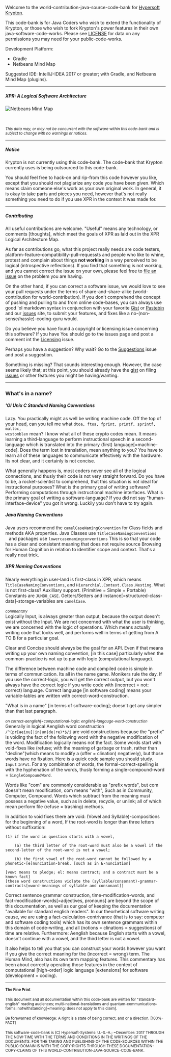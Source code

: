 Welcome to the world-contribution-java-source-code-bank for [Hypersoft Krypton](https://www.github.com/hypersoft/Krypton).

This code-bank is for Java Coders who wish to extend the functionality of 
Krypton, or those who wish to fork Krypton's power features in their own 
java-software-code-works. Please see [LICENSE](LICENSE) for data on any 
permissions you may need for your public-code-works.

Development Platform:

 * Gradle
 * Netbeans Mind Map
 
Suggested IDE: IntelliJ-IDEA 2017 or greater; with Gradle, and Netbeans Mind Map
(plugins).
<hr>

<h5>XPR: A Logical Software Architecture</h5>

![Netbeans Mind Map](XPR-MAP.png "XPR Architecture")

<br><br><i><small>This data may, or may not be concurrent with the 
software within this code-bank and is subject to change with no warnings or
notices.</small></i>
<hr>

<h5>Notice</h5>

Krypton is not currently using this code-bank.
The code-bank that Krypton currently uses is being outsourced to this code-bank.

You should feel free to hack-on and rip-from this code however you like, except 
that you should not plagiarize any code you have been given. Which means claim 
someone else's work as your own original work. In general, it is okay to take 
parts and pieces you need, however that's not really something you need to do if
you use XPR in the context it was made for.

<hr>

<h5>Contributing</h5>

All useful contributions are welcome. "Useful" means any technology, or comments
 [thoughts], which meet the goals of XPR as laid out in the XPR Logical 
 Architecture Map.

As far as contributions go, what this project really needs are code testers, 
platform-feature-compatibility-pull-requessts and people who like to whine, 
protest and complain about things <b>not working</b> in a way perceived to be 
logical (introspective reflections). If you find that something is not working,
and you cannot correct the issue on your own, please feel free to 
[file an issue](issues) on the problem you are having.

On the other hand, if you can correct a software issue, we would love to see 
your pull requests under the terms of share-and-share-alike (world-contribution for
world-contribution). If you don't comprehend the concept of pushing and pulling to 
and from online code-bases, you can always use good 'ol markdown syntax in 
conjunction with your favorite [Gist](https://www.gist.github.com) or 
[Pastebin](https://www.pastebin.com) and our [issues](issues) site, to submit 
your features, and fixes like a no-(non-sense/hassle)-coding-guru would.

Do you believe you have found a copyright or licensing issue concerning this
software? If you have You should go to the issues page and post a comment int 
the [Licensing](https://github.com/hypersoft/XPR/issues/1) issue.

Perhaps you have a suggestion? Why wait? Go to the 
[Suggestions](https://github.com/hypersoft/XPR/issues/1) issue and post a 
suggestion.

Something is missing? That sounds interesting enough. However, the case seems 
likely that; at this point, you should already have the 
[gist](https://www.gist.github.com) on filing [issues](issues) or other 
features you might be having/wanting.
<hr>
<h3>What's in a name?</h5>
<h5>'Ol Unix C Standard Naming Conventions</h5>
Lazy. You practically might as well be writing machine code. Off the top of your
head, can you tell me what <code>dtoa, ftoa, fprint, printf, sprintf, malloc,
wcstomblen</code> mean? I know what all of these crypto codes mean. It means
learning a third-language to perform instructional speech in a second-language
which is translated into the primary (first) language[=machine-code]. Does the term lost in translation,
mean anything to you? You have to learn all of these languages to communicate
effectively with the hardware. Its not clear, and it certainly is not concise.

What generally happens is, most coders never see all of the logical connections,
and thusly their code is not very straight forward. Do you have to be, a
rocket-scientist to comprehend, that this situation is not ideal for
instructional purposes? What is the primary goal of writing software? Performing
computations through instructional machine interfaces. What is the primary goal
of writing a software-language? If you did not say "human-interface-device" you
got it wrong. Luckily you don't have to try again.

<h5>Java Naming Conventions</h5>
Java users recommend the <code>camelCaseNamingConvention</code> for Class fields
 and methods AKA properties. Java Classes use <code>TitleCaseNamingConventions
 </code> and packages use <code>lowercasenamingconventions</code> This is so that your code has a clear and consistent meaning that does
  not require source Browsing for Human Cognition in relation to identifier
  scope and context. That's a really neat trick.

<h5>XPR Naming Conventions</h5>
Nearly everything in user-land is first-class in XPR, which means
<code>TitleCaseNamingConventions</code>, and <code>Hierarchial.Context.Class.Nesting</code>. What is not first-class? Auxilliary
support. (Primitive = Simple = Portable) Constants are <code>JUMBO_CASE</code>. Getters/Setters and instance[=structured-class-data]-storage-variables are <code>camelCase</code>.
<br>
<br>
<small><cite>commentary</cite></small><br>
Logically Input, is always greater than output, because the output doesn't 
exist without the Input. We are not concerned with what the user is thinking,
we are concerned with the logic of operations. Which means actually writing code
that looks well, and performs well in terms of getting from A TO B for a particular
goal.


Clear and Concise should always be the goal for an API. Even if that means
writing up your own naming convention, [in this case] particularly when the 
common-practice is not up to par with logic (computational language).
 
The difference between machine code and compiled code is simple in terms of
communication. Its all in the name game. Monikers rule the day. If you use the
correct-logic, you will get the correct output, but you won't always have the
correct logic if you write code with (incorrect = not: correct) language. 
Correct language [in software coding] means your variable-lables are written with
correct-word-construction.

"What is in a name" [in terms of software-coding]; doesn't
get any simpler than that last paragraph.
<br><br>
<cite><small>on correct-aenglish[=computational-logic: english]-langauge-word-construction</small></cite><br>
Generally in logical Aenglish word construction <code>/^(pr[aeiou]|in|un|de|re)*$/i</code> are void constructions because the
"prefix" is voiding the fact of the following word with the negative modification of the
word. Modification logically means not the fact. Some words start with void-fixes like (refuse; with the meaning of garbage or trash, rather than "decline"(which means to modify a (offer = clination) negatively), but those words have no fixation. Here
is a quick code sample you should study. <code>Input</code> <code>InPut</code>.
For any combination of words, the formal-correct-spelling is with the hyphenation of the words, thusly forming a single-compound-word = <code>SingleCompoundWord</code>.

Words like "com" are commonly considerable as "prefix words", but com doesn't mean modification, com means "with", Such as in Community, Computer, Compound. Words which subtract from the meaning must possess
a negative value, such as in delete, recycle, or unlink; all of which mean perform file (refuse = trashing) methods.

In addition to void fixes there are void: (Vowel and Syllable)-compositions for 
the beginning of a word, If the root-word is longer than three letters without suffixation:
 
    (1) if the word in question starts with a vowel,
       
        (a) the third letter of the root-word must also be a vowel if the second-letter of the root-word is not a vowel;
  
        (b) the first vowel of the root-word cannot be followed by a phonetic-[e]nunciation-break. [such as in E-nunciation]
        
    [vow: means to pledge; el: means contract; and a contract must be a known fact]
    [these word constructions violate the (syllable/consonant)-grammar-contracts[=word-meanings of syllable and consonant]]
    

Correct sentence grammar construction, time-modification-words, and fact-modification-words[=adjectives, pronouns] are beyond the scope of this documentation, as well as our goal of keeping the documentation "available for standard english readers".
In our theorhetical software writing cause, we are using a 
fact-calculation-contrivance (that is to say: computer and software coding tools) 
which has its own sentence grammars within this domain of code-writing, and 
all (notions = clinations = suggestions) of time are relative. Furthermore: Aenglish because English 
starts with a vowel, doesn't continue with a vowel, and the third letter is 
not a vowel.

It also helps to tell you that you can construct your words however you want if you give the correct meaning for the (incorrect = wrong) term. The Human Mind, also has its own term mapping features. This commentary has been about correctly operating those features in the context of computational [high-order] logic language [extensions] for software (development = coding).
<hr>
<small><b>The Fine Print</b></small>
<br><br>
<small>This document and all documentation within this code-bank are written for
"standard-english" reading audiences; multi-national-translations and 
quantum-communications-forms: notwithstanding[=meaning: does not apply to this 
claim].</small>
<br><br>
<small>Be forewarned of knowledge: A right is a state of being correct, and or a
direction. [100%-FACT]</small>
<br><br>
<small>This software-code-bank is (C) Hypersoft-Systems: U.-S.-A.; ~December: 
2017 THROUGH THE NOW-TIME WITH THE TERMS AND CONDITIONS IN THE WRITINGS OF THE 
DOCUMENTS. FOR THE TAKING AND PUBLISHING OF THE CODE-SOURCES WITHIN THE
PUBLIC-DOMAIN IS WITH THE COPY-RIGHTS THROUGH THESE DOCUMENTATION-COPY-CLAIMS
OF THIS WORLD-CONTRIBUTION-JAVA-SOURCE-CODE-BANK.
</small>